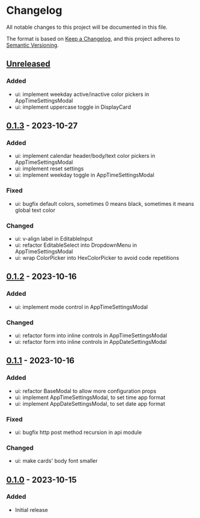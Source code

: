 # Changelog

All notable changes to this project will be documented in this file.

The format is based on [Keep a Changelog](https://keepachangelog.com/en/1.1.0/),
and this project adheres to [Semantic Versioning](https://semver.org/spec/v2.0.0.html).

## [Unreleased]
### Added
- ui: implement weekday active/inactive color pickers in AppTimeSettingsModal
- ui: implement uppercase toggle in DisplayCard

## [0.1.3] - 2023-10-27
### Added
- ui: implement calendar header/body/text color pickers in AppTimeSettingsModal
- ui: implement reset settings
- ui: implement weekday toggle in AppTimeSettingsModal
### Fixed
- ui: bugfix default colors, sometimes 0 means black, sometimes it means global text color
### Changed
- ui: v-align label in EditableInput
- ui: refactor EditableSelect into DropdownMenu in AppTimeSettingsModal
- ui: wrap ColorPicker into HexColorPicker to avoid code repetitions

## [0.1.2] - 2023-10-16
### Added
- ui: implement mode control in AppTimeSettingsModal
### Changed
- ui: refactor form into inline controls in AppTimeSettingsModal
- ui: refactor form into inline controls in AppDateSettingsModal

## [0.1.1] - 2023-10-16
### Added
- ui: refactor BaseModal to allow more configuration props
- ui: implement AppTimeSettingsModal, to set time app format
- ui: implement AppDateSettingsModal, to set date app format
### Fixed
- ui: bugfix http post method recursion in api module
### Changed
- ui: make cards' body font smaller

## [0.1.0] - 2023-10-15
### Added
- Initial release

[Unreleased]: https://github.com/awtrix-light/hub/compare/v0.1.3...HEAD
[0.1.3]: https://github.com/awtrix-light/hub/compare/v0.1.2...v0.1.3
[0.1.2]: https://github.com/awtrix-light/hub/compare/v0.1.1...v0.1.2
[0.1.1]: https://github.com/awtrix-light/hub/compare/v0.1.0...v0.1.1
[0.1.0]: https://github.com/awtrix-light/hub/releases/tag/v0.1.0
